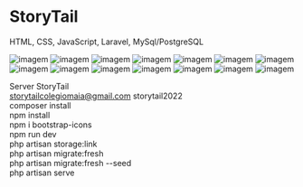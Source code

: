 # StoryTail
HTML, CSS, JavaScript, Laravel, MySql/PostgreSQL

![imagem](https://user-images.githubusercontent.com/78623134/177200494-63873eda-fc57-4e59-af68-522968cc160a.png)
![imagem](https://user-images.githubusercontent.com/78623134/177200618-028ec795-3a77-49ac-87af-322a1d4ed757.png)
![imagem](https://user-images.githubusercontent.com/78623134/177200706-8d10a50a-d532-4310-93e3-cbb63b46bac5.png)
![imagem](https://user-images.githubusercontent.com/78623134/177200782-0112efbe-1b36-4a3b-bab8-ae2dd53957fd.png)
![imagem](https://user-images.githubusercontent.com/78623134/177200836-7274469e-ae3d-4fbb-86f1-615dcb8c0268.png)
![imagem](https://user-images.githubusercontent.com/78623134/177200903-7ae5cf66-aab6-4393-859c-c98338aaf719.png)
![imagem](https://user-images.githubusercontent.com/78623134/177200948-76c924d5-1b48-4bb5-9ebe-57e17760e822.png)
![imagem](https://user-images.githubusercontent.com/78623134/177201001-971c60e6-6027-42c0-9b08-628a038f417c.png)
![imagem](https://user-images.githubusercontent.com/78623134/177201158-53aa5866-a29a-4a2d-aab7-211143cb3030.png)
![imagem](https://user-images.githubusercontent.com/78623134/177201223-52e1b54f-f2ae-4b24-8f90-cd4703110b36.png)
![imagem](https://user-images.githubusercontent.com/78623134/177201298-1dbb6c9d-c02e-4db0-800d-d9e99d1f8e84.png)
![imagem](https://user-images.githubusercontent.com/78623134/177201336-863643d2-4a56-4ec5-b375-0e765e1851f9.png)
![imagem](https://user-images.githubusercontent.com/78623134/177201398-cf5604a2-18a1-4cfd-879e-148d7c340ed7.png)
![imagem](https://user-images.githubusercontent.com/78623134/177201461-362f6d8c-aa9a-43f0-b567-1c5b6472e9be.png)





Server
StoryTail
<br>
storytailcolegiomaia@gmail.com
storytail2022
<br>
composer install
<br>
npm install
<br>
npm i bootstrap-icons
<br>
npm run dev
<br>
php artisan storage:link
<br>
php artisan migrate:fresh
<br>
php artisan migrate:fresh --seed
<br>
php artisan serve
